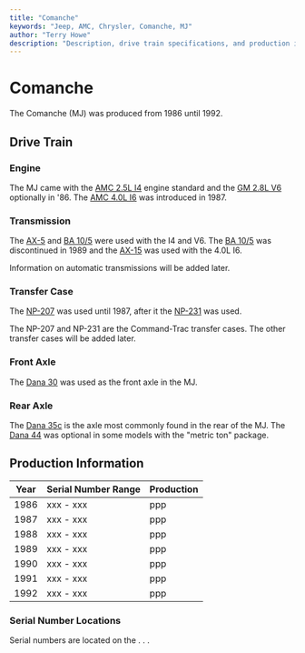 ```yaml
---
title: "Comanche"
keywords: "Jeep, AMC, Chrysler, Comanche, MJ"
author: "Terry Howe"
description: "Description, drive train specifications, and production information for the Jeep Comanche MJ"
---
```

# Comanche

The Comanche (MJ) was produced from 1986 until 1992.

## Drive Train

### Engine

The MJ came with the [AMC 2.5L I4](../engine/factory/amc150.md) engine standard and the [GM 2.8L V6](../engine/factory/gm173.md) optionally in '86. The [AMC 4.0L I6](../engine/factory/amc242.md) was introduced in 1987.

### Transmission

The [AX-5](../transmission/factory/ax5.md) and [BA 10/5](../transmission/factory/ba10.md) were used with the I4 and V6. The [BA 10/5](../transmission/factory/ba10.md) was discontinued in 1989 and the [AX-15](../transmission/factory/ax15.md) was used with the 4.0L I6.

Information on automatic transmissions will be added later.

### Transfer Case

The [NP-207](../xfer/factory/np207.md) was used until 1987, after it the [NP-231](../xfer/factory/np231.md) was used.

The NP-207 and NP-231 are the Command-Trac transfer cases. The other transfer cases will be added later.

### Front Axle

The [Dana 30](../axle/factory/04-d30.md) was used as the front axle in the MJ.

### Rear Axle

The [Dana 35c](../axle/factory/03-d35c.md) is the axle most commonly found in the rear of the MJ. The [Dana 44](../axle/factory/02-d44.md) was optional in some models with the "metric ton" package.

## Production Information

| Year | Serial Number Range | Production |
|------|---------------------|------------|
| 1986 | xxx - xxx           | ppp        |
| 1987 | xxx - xxx           | ppp        |
| 1988 | xxx - xxx           | ppp        |
| 1989 | xxx - xxx           | ppp        |
| 1990 | xxx - xxx           | ppp        |
| 1991 | xxx - xxx           | ppp        |
| 1992 | xxx - xxx           | ppp        |

### Serial Number Locations

Serial numbers are located on the . . .